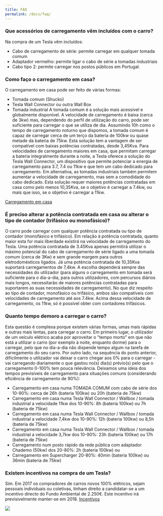 ```yaml
---
title: FAQ
permalink: /docs/faq/
---
```


### Que acessórios de carregamento vêm incluídos com o carro?
Na compra de um Tesla vêm incluídos:
- Cabo de carregamento de série: permite carregar em qualquer tomada comum
- Adaptador vermelho: permite ligar o cabo de série a tomadas industriais
- Cabo tipo 2: permite carregar nos postos públicos em Portugal.

### Como faço o carregamento em casa?
O carregamento em casa pode ser feito de várias formas:
- Tomada comum (Shucko)
- Tesla Wall Connector ou outra Wall Box 
- Tomada industrial
A tomada comum é a solução mais acessível e globalmente disponível. A velocidade de carregamento é baixa (cerca de 3kw) mas, dependendo do perfil de utilização do carro, pode ser suficiente para carregar o que se utiliza de dia. Assumindo 10h como o tempo de carregamento noturno que dispomos, a tomada comum é capaz de carregar cerca de um terço da bateria de 100kw ou quase metade da bateria de 75kw. Esta solução tem a vantagem de ser compatível com baixas potências contratadas, desde 3,45Kva.
Para velocidades de carregamento maiores em casa, que permitam carregar a bateria integralmente durante a noite, a Tesla oferece a solução do Tesla Wall Connector, um dispositivo que permite potenciar a energia de carregamento para 3.7, 7.4 ou 11kw e que tem um cabo dedicado para carregamento. Em alternativa, as tomadas industriais também permitem aumentar a velocidade de carregamento, mas sem a comodidade do cabo dedicado. Esta solução requer maiores potências contratadas em casa como pelo menos 10,35Kva, se o objetivo é carregar a 7.4kw, ou mais que isso, se o objetivo é carregar a 11kw.

<a target="_blank" href="https://www.tesla.com/pt_PT/support/home-charging-installation">Carregamento em casa</a>

### É preciso alterar a potência contratada em casa ou alterar o tipo de contador (trifásico ou monofásico)?
O carro pode carregar com qualquer potência contratada ou tipo de contador (monofásico e trifásico).
Em relação à potência contratada, quanto maior esta for mais liberdade existirá na velocidade de carregamento do Tesla. Uma potência contratada de 3.45Kva apenas permitirá utilizar o máximo potencial do cabo de carregamento de série ligado a uma tomada comum (cerca de 3Kw) e sem grande margem para outros eletrodomésticos ligados. Já uma potência contratada de 10,35Kva suportará carregamentos de 7,4kw. A escolha dependerá sempre das necessidades do utilizador (para alguns o carregamento em tomada será suficiente para o dia-a-dia, para outros utilizadores, com percursos diários mais longos, necessitarão de maiores potências contratadas para suportarem as suas necessidades de carregamento).
No que diz respeito ao tipo de contador, monofásico ou trifásico, ambos são compatíveis com velocidades de carregamento até aos 7.4kw. Acima dessa velocidade de carregamento, os 11kw, só é possível obter com contadores trifásicos. 

### Quanto tempo demoro a carregar o carro?
Esta questão é complexa porque existem várias formas, umas mais rápidas e outras mais lentas, para carregar o carro. Em primeiro lugar, o utilizador de um veículo elétrico acaba por aproveitar o "tempo morto" em que não está a utilizar o carro (por exemplo à noite, enquanto dorme) para o carregar, pelo que no dia-a-dia não dispende tempo algum na tarefa de carregamento do seu carro. Por outro lado, na sequência do ponto anterior, dificilmente o utilizador vai deixar o carro chegar aos 0% para o carregar - vai carregando diariamente o que gastou no(s) dia(s) prévio(s) pelo que o carregamento 0-100% tem pouca relevância. Deixamos uma ideia dos tempos previsíveis de carregamento para situações comuns (considerando eficiência de carregamento de 90%):
- Carregamento em casa numa TOMADA COMUM com cabo de série dos 10-90%: cerca de 26h (bateria 100kw) ou 20h (bateria de 75kw)
- Carregamento em casa numa Tesla Wall Connector / Wallbox / tomada industrial a velocidade 11kw dos 10-90%: 8h (bateria 100kw) ou 7h (bateria de 75kw)
- Carregamento em casa numa Tesla Wall Connector / Wallbox / tomada industrial a velocidade 7,4kw dos 10-90%: 12h (bateria 100kw) ou 8,5h (bateria de 75kw)
- Carregamento em casa numa Tesla Wall Connector / Wallbox / tomada industrial a velocidade 3,7kw dos 10-90%: 23h (bateria 100kw) ou 17h (bateria de 75kw)
- Carregamento num posto rápido da rede pública com adaptador Chademo (50kw) dos 20-80%: 2h (bateria 100kw) ou  
- Carregamento em Supercharger 20-80%: 40min (bateria 100kw) ou 36min (bateria de 75kw)

### Existem incentivos na compra de um Tesla?
Sim. Em 2017 os compradores de carros novos 100% elétricos, sejam pessoais individuais ou coletivas, tinham direito a candidatar-se a um incentivo directo do Fundo Ambiental de 2.250€. Este incentivo irá previsivelmente manter-se em 2018.  <a target="_blank" href="https://www.tesla.com/pt_PT/support/incentives">Incentivos</a>

<img class="img-responsive" src="{{site.baseurl}}/img/kva.jpg">
